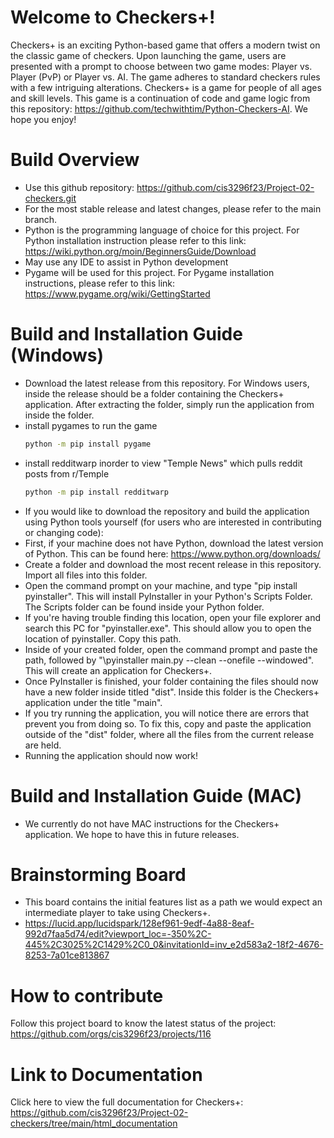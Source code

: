 # Welcome to Checkers+!
Checkers+ is an exciting Python-based game that offers a modern twist on the classic game of checkers. Upon launching the game, users are presented with a prompt to choose between two game modes: Player vs. Player (PvP) or Player vs. AI. The game adheres to standard checkers rules with a few intriguing alterations. Checkers+ is a game for people of all ages and skill levels. This game is a continuation of code and game logic from this repository: https://github.com/techwithtim/Python-Checkers-AI. We hope you enjoy! 

# Build Overview
- Use this github repository: https://github.com/cis3296f23/Project-02-checkers.git
- For the most stable release and latest changes, please refer to the main branch.
- Python is the programming language of choice for this project. For Python installation instruction please refer to this link: https://wiki.python.org/moin/BeginnersGuide/Download
- May use any IDE to assist in Python development
- Pygame will be used for this project. For Pygame installation instructions, please refer to this link: https://www.pygame.org/wiki/GettingStarted

# Build and Installation Guide (Windows)
- Download the latest release from this repository. For Windows users, inside the release should be a folder containing the Checkers+ application. After extracting the folder,
simply run the application from inside the folder.
- install pygames to run the game
  ```bash
  python -m pip install pygame
- install redditwarp inorder to view "Temple News" which pulls reddit posts from r/Temple
  ```bash
  python -m pip install redditwarp
- If you would like to download the repository and build the application using Python tools yourself (for users who are interested in contributing or changing code):
- First, if your machine does not have Python, download the latest version of Python. This can be found here: https://www.python.org/downloads/
- Create a folder and download the most recent release in this repository. Import all files into this folder.
- Open the command prompt on your machine, and type "pip install pyinstaller". This will install PyInstaller in your Python's Scripts Folder. The Scripts folder can be found inside your Python folder.
- If you're having trouble finding this location, open your file explorer and search this PC for "pyinstaller.exe". This should allow you to open the location of pyinstaller. Copy this path.
- Inside of your created folder, open the command prompt and paste the path, followed by "\pyinstaller main.py --clean --onefile --windowed". This will create an application for Checkers+.
- Once PyInstaller is finished, your folder containing the files should now have a new folder inside titled "dist". Inside this folder is the Checkers+ application under the title "main".
- If you try running the application, you will notice there are errors that prevent you from doing so. To fix this, copy and paste the application outside of the "dist" folder, where all the files from the current release are held.
- Running the application should now work!

# Build and Installation Guide (MAC)
- We currently do not have MAC instructions for the Checkers+ application. We hope to have this in future releases.

# Brainstorming Board
- This board contains the initial features list as a path we would expect an intermediate player to take using Checkers+.
- https://lucid.app/lucidspark/128ef961-9edf-4a88-8eaf-992d7faa5d74/edit?viewport_loc=-350%2C-445%2C3025%2C1429%2C0_0&invitationId=inv_e2d583a2-18f2-4676-8253-7a01ce813867

# How to contribute
Follow this project board to know the latest status of the project: https://github.com/orgs/cis3296f23/projects/116

# Link to Documentation
Click here to view the full documentation for Checkers+: https://github.com/cis3296f23/Project-02-checkers/tree/main/html_documentation
